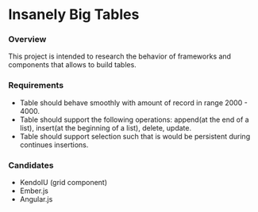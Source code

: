 # Insanely Big Tables

### Overview
This project is intended to research the behavior of frameworks and components that allows to build tables. 

### Requirements
- Table should behave smoothly with amount of record in range 2000 - 4000. 
- Table should support the following operations: append(at the end of a list), insert(at the beginning of a list), delete, update.
- Table should support selection such that is would be persistent during continues insertions.

### Candidates
- KendoIU (grid component)
- Ember.js
- Angular.js